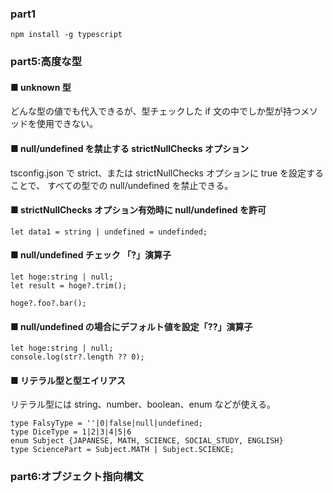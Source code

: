 ### part1

```
npm install -g typescript
```

### part5:高度な型

#### ■ unknown 型

どんな型の値でも代入できるが、型チェックした if 文の中でしか型が持つメソッドを使用できない。

#### ■ null/undefined を禁止する strictNullChecks オプション

tsconfig.json で strict、または strictNullChecks オプションに true を設定することで、
すべての型での null/undefined を禁止できる。

#### ■ strictNullChecks オプション有効時に null/undefined を許可

```
let data1 = string | undefined = undefinded;
```

#### ■ null/undefined チェック 「?」演算子

```
let hoge:string | null;
let result = hoge?.trim();

hoge?.foo?.bar();
```

#### ■ null/undefined の場合にデフォルト値を設定「??」演算子

```
let hoge:string | null;
console.log(str?.length ?? 0);
```

#### ■ リテラル型と型エイリアス

リテラル型には string、number、boolean、enum などが使える。

```
type FalsyType = ''|0|false|null|undefined;
type DiceType = 1|2|3|4|5|6
enum Subject {JAPANESE, MATH, SCIENCE, SOCIAL_STUDY, ENGLISH}
type SciencePart = Subject.MATH | Subject.SCIENCE;
```

### part6:オブジェクト指向構文
